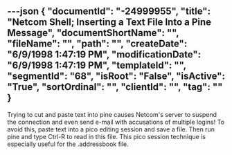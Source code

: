 ---json
{
  "documentId": "-24999955",
  "title": "Netcom Shell; Inserting a Text File Into a Pine Message",
  "documentShortName": "",
  "fileName": "",
  "path": "",
  "createDate": "6/9/1998 1:47:19 PM",
  "modificationDate": "6/9/1998 1:47:19 PM",
  "templateId": "",
  "segmentId": "68",
  "isRoot": "False",
  "isActive": "True",
  "sortOrdinal": "",
  "clientId": "",
  "tag": ""
}
---

Trying to cut and paste text into pine causes Netcom's server to suspend the connection and even send e-mail with accusations of multiple logins! To avoid this, paste text into a pico editing session and save a file. Then run pine and type Ctrl-R to read in this file. This pico session technique is especially useful for the .addressbook file.
